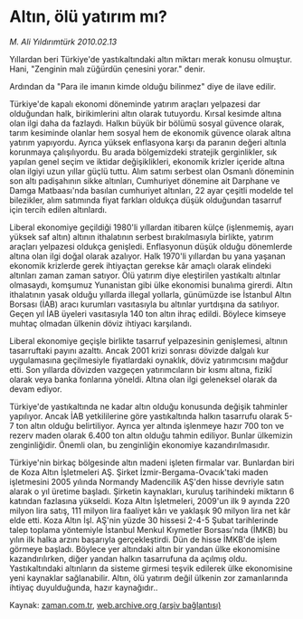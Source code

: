 # Altın, ölü yatırım mı?

*M. Ali Yıldırımtürk 2010.02.13*

<tr><td class="metin" colspan="2" style="padding-top: 20px; padding-left: 5px; ">Yıllardan beri Türkiye'de yastıkaltındaki altın miktarı merak konusu olmuştur. Hani, "Zenginin malı züğürdün çenesini yorar." denir.</td></tr><tr><td class="metin" colspan="2" style="padding-top: 20px; padding-left: 5px; "><p>Ardından da "Para ile imanın kimde olduğu bilinmez" diye de ilave edilir.
<p>Türkiye'de kapalı ekonomi döneminde yatırım araçları yelpazesi dar olduğundan halk, birikimlerini altın olarak tutuyordu. Kırsal kesimde altına olan ilgi daha da fazlaydı. Halkın büyük bir bölümü sosyal güvence olarak, tarım kesiminde olanlar hem sosyal hem de ekonomik güvence olarak altına yatırım yapıyordu. Ayrıca yüksek enflasyona karşı da paranın değeri altınla korunmaya çalışılıyordu. Bu arada bölgemizdeki stratejik gerginlikler, sık yapılan genel seçim ve iktidar değişiklikleri, ekonomik krizler içeride altına olan ilgiyi uzun yıllar güçlü tuttu. Alım satımı serbest olan Osmanlı döneminin son altı padişahının sikke altınları, Cumhuriyet dönemine ait Darphane ve Damga Matbaası'nda basılan cumhuriyet altınları, 22 ayar çeşitli modelde tel bilezikler, alım satımında fiyat farkları oldukça düşük olduğundan tasarruf için tercih edilen altınlardı.
<p>Liberal ekonomiye geçildiği 1980'li yıllardan itibaren külçe (işlenmemiş, ayarı yüksek saf altın) altının ithalatının serbest bırakılmasıyla birlikte, yatırım araçları yelpazesi oldukça genişledi. Enflasyonun düşük olduğu dönemlerde altına olan ilgi doğal olarak azalıyor. Halk 1970'li yıllardan bu yana yaşanan ekonomik krizlerde gerek ihtiyaçtan gerekse kâr amaçlı olarak elindeki altınları zaman zaman satıyor. Ölü yatırım diye eleştirilen yastıkaltı altınlar olmasaydı, komşumuz Yunanistan gibi ülke ekonomisi bunalıma girerdi. Altın ithalatının yasak olduğu yıllarda illegal yollarla, günümüzde ise İstanbul Altın Borsası (İAB) aracı kurumları vasıtasıyla bu altınlar yurtdışına da satılıyor. Geçen yıl İAB üyeleri vasıtasıyla 140 ton altın ihraç edildi. Böylece kimseye muhtaç olmadan ülkenin döviz ihtiyacı karşılandı.
<p>Liberal ekonomiye geçişle birlikte tasarruf yelpazesinin genişlemesi, altının tasarruftaki payını azalttı. Ancak 2001 krizi sonrası dövizde dalgalı kur uygulamasına geçilmesiyle fiyatlardaki oynaklık, döviz yatırımcısını mağdur etti. Son yıllarda dövizden vazgeçen yatırımcıların bir kısmı altına, fizikî olarak veya banka fonlarına yöneldi. Altına olan ilgi geleneksel olarak da devam ediyor.
<p>Türkiye'de yastıkaltında ne kadar altın olduğu konusunda değişik tahminler yapılıyor. Ancak İAB yetkililerine göre yastıkaltında halkın tasarrufu olarak 5-7 ton altın olduğu belirtiliyor. Ayrıca yer altında işlenmeye hazır 700 ton ve rezerv maden olarak 6.400 ton altın olduğu tahmin ediliyor. Bunlar ülkemizin zenginliğidir. Önemli olan, bu zenginliğin ekonomiye kazandırılmasıdır.
<p>Türkiye'nin birkaç bölgesinde altın madeni işleten firmalar var. Bunlardan biri de Koza Altın İşletmeleri AŞ. Şirket İzmir-Bergama-Ovacık'taki maden işletmesini 2005 yılında Normandy Madencilik AŞ'den hisse devriyle satın alarak o yıl üretime başladı. Şirketin kaynakları, kuruluş tarihindeki miktarın 6 katından fazlasına yükseldi. Koza Altın İşletmeleri, 2009'un ilk 9 ayında 220 milyon lira satış, 111 milyon lira faaliyet kârı ve yaklaşık 90 milyon lira net kâr elde etti. Koza Altın İşl. AŞ'nin yüzde 30 hissesi 2-4-5 Şubat tarihlerinde talep toplama yöntemiyle İstanbul Menkul Kıymetler Borsası'nda (İMKB) bu yılın ilk halka arzını başarıyla gerçekleştirdi. Dün de hisse İMKB'de işlem görmeye başladı. Böylece yer altındaki altın bir yandan ülke ekonomisine kazandırılırken, diğer yandan halkın tasarrufuna da açılmış oldu. Yastıkaltındaki altınların da sisteme girmesi teşvik edilerek ülke ekonomisine yeni kaynaklar sağlanabilir. Altın, ölü yatırım değil ülkenin zor zamanlarında ihtiyaç duyulduğunda, hazır kaynağıdır..<br/></p></p></p></p></p></p></td></tr>

Kaynak: [zaman.com.tr](http://zaman.com.tr/yazar.do?yazino=951106), [web.archive.org (arşiv bağlantısı)](http://web.archive.org/web/20100218065059/http://www.zaman.com.tr:80/yazar.do?yazino=951106)
